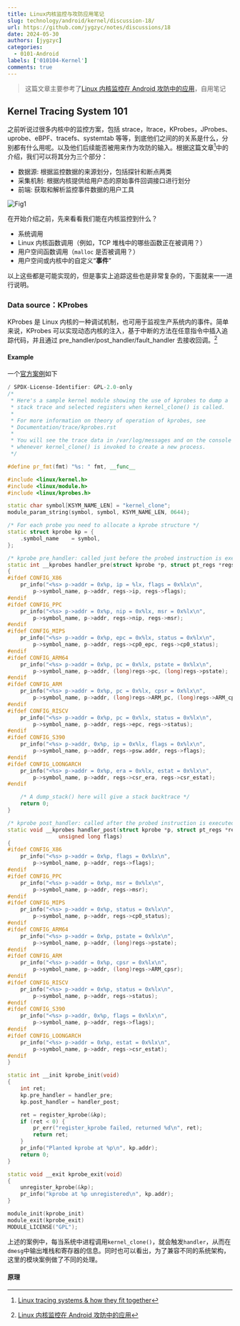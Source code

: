 ```yaml
---
title: Linux内核监控与攻防应用笔记
slug: technology/android/kernel/discussion-18/
url: https://github.com/jygzyc/notes/discussions/18
date: 2024-05-30
authors: [jygzyc]
categories: 
  - 0101-Android
labels: ['010104-Kernel']
comments: true
---
```


<!-- note_linux_tracing_systems -->

> 这篇文章主要参考了[Linux 内核监控在 Android 攻防中的应用](https://evilpan.com/2022/01/03/kernel-tracing/)，自用笔记

## Kernel Tracing System 101

之前听说过很多内核中的监控方案，包括 strace，ltrace，KProbes，JProbes、uprobe、eBPF、tracefs、systemtab 等等，到底他们之间的的关系是什么，分别都有什么用呢。以及他们后续能否被用来作为攻防的输入。根据这篇文章[^1]中的介绍，我们可以将其分为三个部分：

- 数据源: 根据监控数据的来源划分，包括探针和断点两类
- 采集机制: 根据内核提供给用户态的原始事件回调接口进行划分
- 前端: 获取和解析监控事件数据的用户工具

![Fig1](https://bucket.lilac.fun/2024/06/note_linux_tracing_systems-01.png)

在开始介绍之前，先来看看我们能在内核监控到什么？

- 系统调用
- Linux 内核函数调用（例如，TCP 堆栈中的哪些函数正在被调用？）
- 用户空间函数调用（`malloc` 是否被调用？）
- 用户空间或内核中的自定义“**事件**”

以上这些都是可能实现的，但是事实上追踪这些也是非常复杂的，下面就来一一进行说明。

### Data source：KProbes

KProbes 是 Linux 内核的一种调试机制，也可用于监视生产系统内的事件。简单来说，KProbes 可以实现动态内核的注入，基于中断的方法在任意指令中插入追踪代码，并且通过 pre_handler/post_handler/fault_handler 去接收回调。[^2]

#### Example

一个[官方案例](https://elixir.bootlin.com/linux/latest/source/samples/kprobes/kprobe_example.c)如下

```c++
/ SPDX-License-Identifier: GPL-2.0-only
/*
 * Here's a sample kernel module showing the use of kprobes to dump a
 * stack trace and selected registers when kernel_clone() is called.
 *
 * For more information on theory of operation of kprobes, see
 * Documentation/trace/kprobes.rst
 *
 * You will see the trace data in /var/log/messages and on the console
 * whenever kernel_clone() is invoked to create a new process.
 */

#define pr_fmt(fmt) "%s: " fmt, __func__

#include <linux/kernel.h>
#include <linux/module.h>
#include <linux/kprobes.h>

static char symbol[KSYM_NAME_LEN] = "kernel_clone";
module_param_string(symbol, symbol, KSYM_NAME_LEN, 0644);

/* For each probe you need to allocate a kprobe structure */
static struct kprobe kp = {
	.symbol_name	= symbol,
};

/* kprobe pre_handler: called just before the probed instruction is executed */
static int __kprobes handler_pre(struct kprobe *p, struct pt_regs *regs)
{
#ifdef CONFIG_X86
	pr_info("<%s> p->addr = 0x%p, ip = %lx, flags = 0x%lx\n",
		p->symbol_name, p->addr, regs->ip, regs->flags);
#endif
#ifdef CONFIG_PPC
	pr_info("<%s> p->addr = 0x%p, nip = 0x%lx, msr = 0x%lx\n",
		p->symbol_name, p->addr, regs->nip, regs->msr);
#endif
#ifdef CONFIG_MIPS
	pr_info("<%s> p->addr = 0x%p, epc = 0x%lx, status = 0x%lx\n",
		p->symbol_name, p->addr, regs->cp0_epc, regs->cp0_status);
#endif
#ifdef CONFIG_ARM64
	pr_info("<%s> p->addr = 0x%p, pc = 0x%lx, pstate = 0x%lx\n",
		p->symbol_name, p->addr, (long)regs->pc, (long)regs->pstate);
#endif
#ifdef CONFIG_ARM
	pr_info("<%s> p->addr = 0x%p, pc = 0x%lx, cpsr = 0x%lx\n",
		p->symbol_name, p->addr, (long)regs->ARM_pc, (long)regs->ARM_cpsr);
#endif
#ifdef CONFIG_RISCV
	pr_info("<%s> p->addr = 0x%p, pc = 0x%lx, status = 0x%lx\n",
		p->symbol_name, p->addr, regs->epc, regs->status);
#endif
#ifdef CONFIG_S390
	pr_info("<%s> p->addr, 0x%p, ip = 0x%lx, flags = 0x%lx\n",
		p->symbol_name, p->addr, regs->psw.addr, regs->flags);
#endif
#ifdef CONFIG_LOONGARCH
	pr_info("<%s> p->addr = 0x%p, era = 0x%lx, estat = 0x%lx\n",
		p->symbol_name, p->addr, regs->csr_era, regs->csr_estat);
#endif

	/* A dump_stack() here will give a stack backtrace */
	return 0;
}

/* kprobe post_handler: called after the probed instruction is executed */
static void __kprobes handler_post(struct kprobe *p, struct pt_regs *regs,
				unsigned long flags)
{
#ifdef CONFIG_X86
	pr_info("<%s> p->addr = 0x%p, flags = 0x%lx\n",
		p->symbol_name, p->addr, regs->flags);
#endif
#ifdef CONFIG_PPC
	pr_info("<%s> p->addr = 0x%p, msr = 0x%lx\n",
		p->symbol_name, p->addr, regs->msr);
#endif
#ifdef CONFIG_MIPS
	pr_info("<%s> p->addr = 0x%p, status = 0x%lx\n",
		p->symbol_name, p->addr, regs->cp0_status);
#endif
#ifdef CONFIG_ARM64
	pr_info("<%s> p->addr = 0x%p, pstate = 0x%lx\n",
		p->symbol_name, p->addr, (long)regs->pstate);
#endif
#ifdef CONFIG_ARM
	pr_info("<%s> p->addr = 0x%p, cpsr = 0x%lx\n",
		p->symbol_name, p->addr, (long)regs->ARM_cpsr);
#endif
#ifdef CONFIG_RISCV
	pr_info("<%s> p->addr = 0x%p, status = 0x%lx\n",
		p->symbol_name, p->addr, regs->status);
#endif
#ifdef CONFIG_S390
	pr_info("<%s> p->addr, 0x%p, flags = 0x%lx\n",
		p->symbol_name, p->addr, regs->flags);
#endif
#ifdef CONFIG_LOONGARCH
	pr_info("<%s> p->addr = 0x%p, estat = 0x%lx\n",
		p->symbol_name, p->addr, regs->csr_estat);
#endif
}

static int __init kprobe_init(void)
{
	int ret;
	kp.pre_handler = handler_pre;
	kp.post_handler = handler_post;

	ret = register_kprobe(&kp);
	if (ret < 0) {
		pr_err("register_kprobe failed, returned %d\n", ret);
		return ret;
	}
	pr_info("Planted kprobe at %p\n", kp.addr);
	return 0;
}

static void __exit kprobe_exit(void)
{
	unregister_kprobe(&kp);
	pr_info("kprobe at %p unregistered\n", kp.addr);
}

module_init(kprobe_init)
module_exit(kprobe_exit)
MODULE_LICENSE("GPL");
```

上述的案例中，每当系统中进程调用`kernel_clone()`，就会触发`handler`，从而在`dmesg`中输出堆栈和寄存器的信息。同时也可以看出，为了兼容不同的系统架构，这里的模块案例做了不同的处理。



#### 原理

[^1]: [Linux tracing systems & how they fit together](https://jvns.ca/blog/2017/07/05/linux-tracing-systems/)
[^2]: [Linux 内核监控在 Android 攻防中的应用](https://evilpan.com/2022/01/03/kernel-tracing/)
[^3]: [An introduction to KProbes](https://lwn.net/Articles/132196/)
[^4]: [Kernel Probes (Kprobes)](https://www.kernel.org/doc/html/latest/trace/kprobes.html)
  
<script src="https://giscus.app/client.js"
    data-repo="jygzyc/notes"
    data-repo-id="R_kgDOJrOxMQ"
    data-mapping="number"
    data-term="18"
    data-reactions-enabled="1"
    data-emit-metadata="0"
    data-input-position="top"
    data-theme="preferred_color_scheme"
    data-lang="zh-CN"
    crossorigin="anonymous"
    async>
</script>
